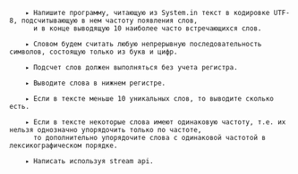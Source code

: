         ▸ Напишите программу, читающую из System.in текст в кодировке UTF-8, подсчитывающую в нем частоту появления слов, 
          и в конце выводящую 10 наиболее часто встречающихся слов.
          
        ▸ Словом будем считать любую непрерывную последовательность символов, состоящую только из букв и цифр.
        
        ▸ Подсчет слов должен выполняться без учета регистра.
        
        ▸ Выводите слова в нижнем регистре.
        
        ▸ Если в тексте меньше 10 уникальных слов, то выводите сколько есть.
        
        ▸ Если в тексте некоторые слова имеют одинаковую частоту, т.е. их нельзя однозначно упорядочить только по частоте, 
          то дополнительно упорядочите слова с одинаковой частотой в лексикографическом порядке.
          
        ▸ Написать используя stream api.


